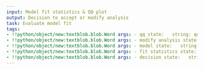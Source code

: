 ```yaml
---
input: Model fit statistics & QQ plot
output: Decision to accept or modify analysis
task: Evaluate model fit
tags:
- !!python/object/new:textblob.blob.Word args: - qq state:   string: qq   pos_tag: null
- !!python/object/new:textblob.blob.Word args: - modify analysis state:   string: modify analysis   pos_tag: null
- !!python/object/new:textblob.blob.Word args: - model state:   string: model   pos_tag: null
- !!python/object/new:textblob.blob.Word args: - fit statistics state:   string: fit statistics   pos_tag: null
- !!python/object/new:textblob.blob.Word args: - decision state:   string: decision   pos_tag: null
---
```

